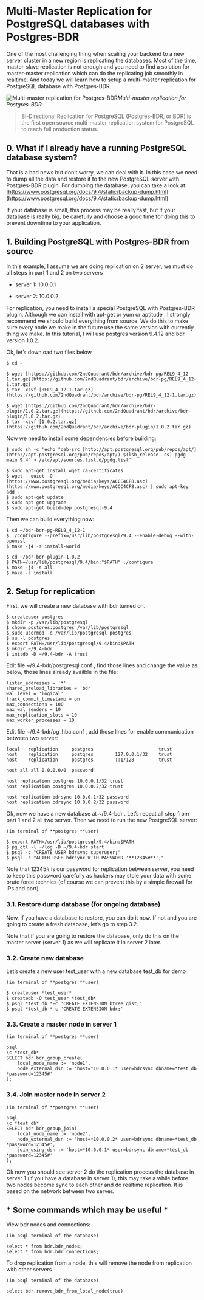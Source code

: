 
# Multi-Master Replication for PostgreSQL databases with Postgres-BDR

One of the most challenging thing when scaling your backend to a new server cluster in a new region is replicating the databases. Most of the time, master-slave replication is not enough and you need to find a solution for master-master replication which can do the replicating job smoothly in realtime. And today we will learn how to setup a multi-master replication for PostgreSQL database with Postgres-BDR.

![Multi-master replication for Postgres-BDR](https://cdn-images-1.medium.com/max/2000/1*exc54EVr6jeERtPtvTWhyw.png)*Multi-master replication for Postgres-BDR*
> Bi-Directional Replication for PostgreSQL (Postgres-BDR, or BDR) is the first open source multi-master replication system for PostgreSQL to reach full production status.

## 0. What if I already have a running PostgreSQL database system?

That is a bad news but don’t worry, we can deal with it. In this case we need to dump all the data and restore it to the new PostgreSQL server with Postgres-BDR plugin. For dumping the database, you can take a look at: [https://www.postgresql.org/docs/9.4/static/backup-dump.html](https://www.postgresql.org/docs/9.4/static/backup-dump.html)

If your database is small, this process may be really fast, but if your database is really big, be carefully and choose a good time for doing this to prevent downtime to your application.

## 1. Building PostgreSQL with Postgres-BDR from source

In this example, I assume we are doing replication on 2 server, we must do all steps in part 1 and 2 on two servers

* server 1: 10.0.0.1

* server 2: 10.0.0.2

For replication, you need to install a special PostgreSQL with Postgres-BDR plugin. Although we can install with apt-get or yum or aptitude . I strongly recommend we should build everything from source. We do this to make sure every node we make in the future use the same version with currently thing we make. In this tutorial, I will use postgres version 9.4.12 and bdr version 1.0.2.

Ok, let’s download two files below

    $ cd ~

    $ wget [https://github.com/2ndQuadrant/bdr/archive/bdr-pg/REL9_4_12-1.tar.gz](https://github.com/2ndQuadrant/bdr/archive/bdr-pg/REL9_4_12-1.tar.gz)
    $ tar -xzvf [REL9_4_12-1.tar.gz](https://github.com/2ndQuadrant/bdr/archive/bdr-pg/REL9_4_12-1.tar.gz)

    $ wget [https://github.com/2ndQuadrant/bdr/archive/bdr-plugin/1.0.2.tar.gz](https://github.com/2ndQuadrant/bdr/archive/bdr-plugin/1.0.2.tar.gz)
    $ tar -xzvf [1.0.2.tar.gz](https://github.com/2ndQuadrant/bdr/archive/bdr-plugin/1.0.2.tar.gz)

Now we need to install some dependencies before building:

    $ sudo sh -c 'echo "deb-src [http://apt.postgresql.org/pub/repos/apt/](http://apt.postgresql.org/pub/repos/apt/) $(lsb_release -cs)-pgdg main 9.4" > /etc/apt/sources.list.d/pgdg.list'

    $ sudo apt-get install wget ca-certificates
    $ wget --quiet -O - [https://www.postgresql.org/media/keys/ACCC4CF8.asc](https://www.postgresql.org/media/keys/ACCC4CF8.asc) | sudo apt-key add -
    $ sudo apt-get update
    $ sudo apt-get upgrade
    $ sudo apt-get build-dep postgresql-9.4

Then we can build everything now:

    $ cd ~/bdr-bdr-pg-REL9_4_12-1
    $ ./configure --prefix=/usr/lib/postgresql/9.4 --enable-debug --with-openssl
    $ make -j4 -s install-world

    $ cd ~/bdr-bdr-plugin-1.0.2
    $ PATH=/usr/lib/postgresql/9.4/bin:"$PATH" ./configure
    $ make -j4 -s all
    $ make -s install

## 2. Setup for replication

First, we will create a new database with bdr turned on.

    $ createuser postgres
    $ mkdir -p /var/lib/postgresql
    $ chown postgres:postgres /var/lib/postgresql
    $ sudo usermod -d /var/lib/postgresql postgres
    $ su -l postgres
    $ export PATH=/usr/lib/postgresql/9.4/bin:$PATH
    $ mkdir ~/9.4-bdr
    $ initdb -D ~/9.4-bdr -A trust

Edit file ~/9.4-bdr/postgresql.conf , find those lines and change the value as below, those lines already availble in the file:

    listen_addresses = '*'
    shared_preload_libraries = 'bdr'
    wal_level = 'logical'
    track_commit_timestamp = on
    max_connections = 100
    max_wal_senders = 10
    max_replication_slots = 10
    max_worker_processes = 10

Edit file ~/9.4-bdr/pg_hba.conf , add those lines for enable communication between two server:

    local   replication     postgres                        trust
    host    replication     postgres        127.0.0.1/32    trust
    host    replication     postgres        ::1/128         trust
    
    host all all 0.0.0.0/0  password
    
    host replication postgres 10.0.0.1/32 trust
    host replication postgres 10.0.0.2/32 trust
    
    host replication bdrsync 10.0.0.1/32 password
    host replication bdrsync 10.0.0.2/32 password

Ok, now we have a new database at ~/9.4-bdr . Let’s repeat all step from part 1 and 2 all two server. Then we need to run the new PostgreSQL server:

    (in terminal of **postgres **user)

    $ export PATH=/usr/lib/postgresql/9.4/bin:$PATH
    $ pg_ctl -l ~/log -D ~/9.4-bdr start
    $ psql -c "CREATE USER bdrsync superuser;"
    $ psql -c "ALTER USER bdrsync WITH PASSWORD '**12345#**';"

Note that 12345# is our password for replication between server, you need to keep this password carefully as hackers may stole your data with some brute force technics (of course we can prevent this by a simple firewall for IPs and port)

### 3.1. Restore dump database (for ongoing database)

Now, if you have a database to restore, you can do it now. If not and you are going to create a fresh database, let’s go to step 3.2.

Note that if you are going to restore the database, only do this on the master server (server 1) as we will replicate it in server 2 later.

### 3.2. Create new database

Let’s create a new user test_user with a new database test_db for demo

    (in terminal of **postgres **user)

    $ createuser *test_user*
    $ createdb -O test_user *test_db*
    $ psql *test_db *-c 'CREATE EXTENSION btree_gist;'
    $ psql *test_db *-c 'CREATE EXTENSION bdr;'

### 3.3. Create a master node in server 1

    (in terminal of **postgres **user)

    psql
    \c *test_db*
    SELECT bdr.bdr_group_create(
        local_node_name := 'node1',
        node_external_dsn := 'host=*10.0.0.1* user=bdrsync dbname=*test_db *password=12345#'
    );

### 3.4. Join master node in server 2

    (in terminal of **postgres **user)

    psql
    \c *test_db*
    SELECT bdr.bdr_group_join(
        local_node_name := 'node2',
        node_external_dsn := 'host=*10.0.0.2* user=bdrsync dbname=*test_db *password=12345#',
        join_using_dsn := 'host=*10.0.0.1* user=bdrsync dbname=*test_db *password=12345#'
    );

Ok now you should see server 2 do the replication process the database in server 1 (if you have a database in server 1), this may take a while before two nodes become sync to each other and do realtime replication. It is based on the network between two server.

## * Some commands which may be useful *

View bdr nodes and connections:

    (in psql terminal of the database)

    select * from bdr.bdr_nodes;
    select * from bdr.bdr_connections;

To drop replication from a node, this will remove the node from replication with other servers

    (in psql terminal of the database)

    select bdr.remove_bdr_from_local_node(true)
